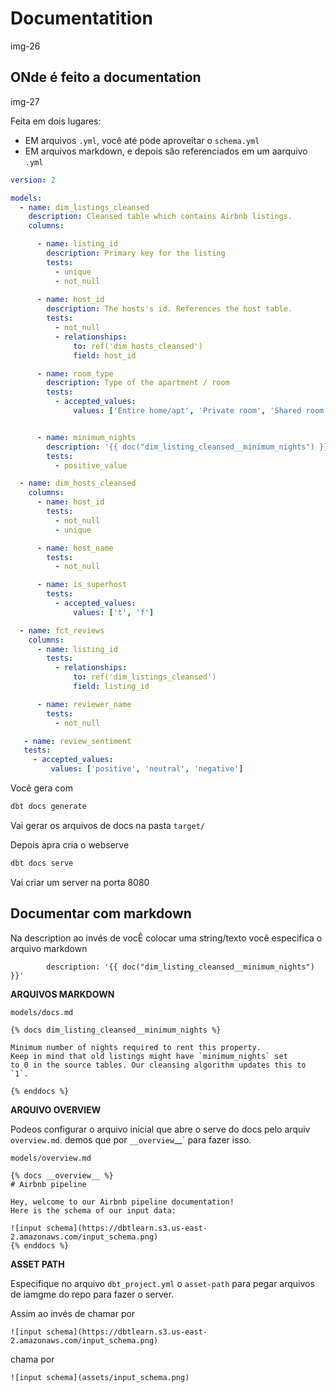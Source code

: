 # Documentatition

img-26

## ONde é feito a documentation

img-27

Feita em dois lugares:

+ EM arquivos `.yml`, você até pode aproveitar o `schema.yml`
+ EM arquivos markdown, e depois sâo referenciados em um aarquivo `.yml`

```yml
version: 2

models:
  - name: dim_listings_cleansed
    description: Cleansed table which contains Airbnb listings.
    columns:

      - name: listing_id
        description: Primary key for the listing
        tests:
          - unique
          - not_null
      
      - name: host_id
        description: The hosts's id. References the host table.
        tests:
          - not_null
          - relationships:
              to: ref('dim_hosts_cleansed')
              field: host_id

      - name: room_type
        description: Type of the apartment / room
        tests:
          - accepted_values:
              values: ['Entire home/apt', 'Private room', 'Shared room', 'Hotel room']


      - name: minimum_nights
        description: '{{ doc("dim_listing_cleansed__minimum_nights") }}'
        tests:
          - positive_value

  - name: dim_hosts_cleansed
    columns:
      - name: host_id
        tests:
          - not_null
          - unique

      - name: host_name
        tests:
          - not_null

      - name: is_superhost
        tests:
          - accepted_values:
              values: ['t', 'f']

  - name: fct_reviews
    columns:
      - name: listing_id
        tests:
          - relationships:
              to: ref('dim_listings_cleansed')
              field: listing_id

      - name: reviewer_name
        tests:
          - not_null

   - name: review_sentiment
   tests:
     - accepted_values:
         values: ['positive', 'neutral', 'negative']
```

Você gera com

```sh
dbt docs generate
```

Vai gerar os arquivos de docs na pasta `target/`

Depois apra cria o webserve

```sh
dbt docs serve
```

Vai criar um server na porta 8080

## Documentar com markdown

Na description ao invés de vocÊ colocar uma string/texto você especifica o arquivo markdown

```
        description: '{{ doc("dim_listing_cleansed__minimum_nights") }}'
```

**ARQUIVOS MARKDOWN**

`models/docs.md`

```
{% docs dim_listing_cleansed__minimum_nights %}

Minimum number of nights required to rent this property.
Keep in mind that old listings might have `minimum_nights` set
to 0 in the source tables. Our cleansing algorithm updates this to `1`.

{% enddocs %}
```

**ARQUIVO OVERVIEW**

Podeos configurar o arquivo inicial que abre o serve do docs pelo arquiv `overview.md`. demos que por `__overview`__` para fazer isso.

`models/overview.md`

```
{% docs __overview__ %}
# Airbnb pipeline

Hey, welcome to our Airbnb pipeline documentation!
Here is the schema of our input data:

![input schema](https://dbtlearn.s3.us-east-2.amazonaws.com/input_schema.png)
{% enddocs %}
```

**ASSET PATH**

Especifique no arquivo `dbt_project.yml` o `asset-path` para pegar arquivos de iamgme do repo para fazer o server.

Assim ao invés de chamar por

```
![input schema](https://dbtlearn.s3.us-east-2.amazonaws.com/input_schema.png)
```

chama por

```
![input schema](assets/input_schema.png)
```
